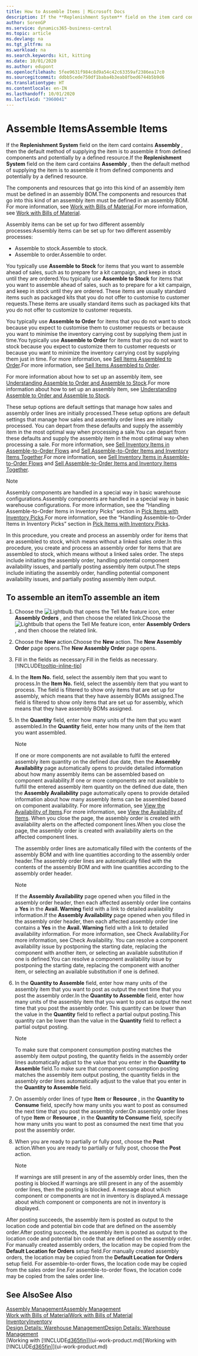 ```yaml
---
title: How to Assemble Items | Microsoft Docs
description: If the **Replenishment System** field on the item card contains **Assembly** , then the default method of supplying the item is to assemble it from defined components and potentially by a defined resource.
author: SorenGP
ms.service: dynamics365-business-central
ms.topic: article
ms.devlang: na
ms.tgt_pltfrm: na
ms.workload: na
ms.search.keywords: kit, kitting
ms.date: 10/01/2020
ms.author: edupont
ms.openlocfilehash: 5fee9631f984c8d9a54c42c63359af2386ea17c0
ms.sourcegitcommit: ddbb5cede750df1baba4b3eab8fbed6744b5b9d6
ms.translationtype: HT
ms.contentlocale: en-IN
ms.lasthandoff: 10/01/2020
ms.locfileid: "3960041"
---
```

# <a name="assemble-items"></a><span data-ttu-id="3319a-103">Assemble Items</span><span class="sxs-lookup"><span data-stu-id="3319a-103">Assemble Items</span></span>
<span data-ttu-id="3319a-104">If the **Replenishment System** field on the item card contains **Assembly** , then the default method of supplying the item is to assemble it from defined components and potentially by a defined resource.</span><span class="sxs-lookup"><span data-stu-id="3319a-104">If the **Replenishment System** field on the item card contains **Assembly** , then the default method of supplying the item is to assemble it from defined components and potentially by a defined resource.</span></span>  

<span data-ttu-id="3319a-105">The components and resources that go into this kind of an assembly item must be defined in an assembly BOM.</span><span class="sxs-lookup"><span data-stu-id="3319a-105">The components and resources that go into this kind of an assembly item must be defined in an assembly BOM.</span></span> <span data-ttu-id="3319a-106">For more information, see [Work with Bills of Material](inventory-how-work-BOMs.md).</span><span class="sxs-lookup"><span data-stu-id="3319a-106">For more information, see [Work with Bills of Material](inventory-how-work-BOMs.md).</span></span>  

<span data-ttu-id="3319a-107">Assembly items can be set up for two different assembly processes:</span><span class="sxs-lookup"><span data-stu-id="3319a-107">Assembly items can be set up for two different assembly processes:</span></span>  

-   <span data-ttu-id="3319a-108">Assemble to stock.</span><span class="sxs-lookup"><span data-stu-id="3319a-108">Assemble to stock.</span></span>  
-   <span data-ttu-id="3319a-109">Assemble to order.</span><span class="sxs-lookup"><span data-stu-id="3319a-109">Assemble to order.</span></span>  

<span data-ttu-id="3319a-110">You typically use **Assemble to Stock** for items that you want to assemble ahead of sales, such as to prepare for a kit campaign, and keep in stock until they are ordered.</span><span class="sxs-lookup"><span data-stu-id="3319a-110">You typically use **Assemble to Stock** for items that you want to assemble ahead of sales, such as to prepare for a kit campaign, and keep in stock until they are ordered.</span></span> <span data-ttu-id="3319a-111">These items are usually standard items such as packaged kits that you do not offer to customise to customer requests.</span><span class="sxs-lookup"><span data-stu-id="3319a-111">These items are usually standard items such as packaged kits that you do not offer to customize to customer requests.</span></span>  

<span data-ttu-id="3319a-112">You typically use **Assemble to Order** for items that you do not want to stock because you expect to customise them to customer requests or because you want to minimise the inventory carrying cost by supplying them just in time.</span><span class="sxs-lookup"><span data-stu-id="3319a-112">You typically use **Assemble to Order** for items that you do not want to stock because you expect to customize them to customer requests or because you want to minimize the inventory carrying cost by supplying them just in time.</span></span> <span data-ttu-id="3319a-113">For more information, see [Sell Items Assembled to Order](assembly-how-to-sell-items-assembled-to-order.md).</span><span class="sxs-lookup"><span data-stu-id="3319a-113">For more information, see [Sell Items Assembled to Order](assembly-how-to-sell-items-assembled-to-order.md).</span></span>  

<span data-ttu-id="3319a-114">For more information about how to set up an assembly item, see [Understanding Assemble to Order and Assemble to Stock](assembly-assemble-to-order-or-assemble-to-stock.md).</span><span class="sxs-lookup"><span data-stu-id="3319a-114">For more information about how to set up an assembly item, see [Understanding Assemble to Order and Assemble to Stock](assembly-assemble-to-order-or-assemble-to-stock.md).</span></span>  

<span data-ttu-id="3319a-115">These setup options are default settings that manage how sales and assembly order lines are initially processed.</span><span class="sxs-lookup"><span data-stu-id="3319a-115">These setup options are default settings that manage how sales and assembly order lines are initially processed.</span></span> <span data-ttu-id="3319a-116">You can depart from these defaults and supply the assembly item in the most optimal way when processing a sale.</span><span class="sxs-lookup"><span data-stu-id="3319a-116">You can depart from these defaults and supply the assembly item in the most optimal way when processing a sale.</span></span> <span data-ttu-id="3319a-117">For more information, see [Sell Inventory Items in Assemble-to-Order Flows](assembly-how-to-sell-assemble-to-order-items-and-inventory-items-together.md) and [Sell Assemble-to-Order Items and Inventory Items Together](assembly-how-to-sell-assemble-to-order-items-and-inventory-items-together.md).</span><span class="sxs-lookup"><span data-stu-id="3319a-117">For more information, see [Sell Inventory Items in Assemble-to-Order Flows](assembly-how-to-sell-assemble-to-order-items-and-inventory-items-together.md) and [Sell Assemble-to-Order Items and Inventory Items Together](assembly-how-to-sell-assemble-to-order-items-and-inventory-items-together.md).</span></span>

> [!NOTE]  
> <span data-ttu-id="3319a-118">Assembly components are handled in a special way in basic warehouse configurations.</span><span class="sxs-lookup"><span data-stu-id="3319a-118">Assembly components are handled in a special way in basic warehouse configurations.</span></span> <span data-ttu-id="3319a-119">For more information, see the “Handling Assemble-to-Order Items in Inventory Picks” section in [Pick Items with Inventory Picks](warehouse-how-to-pick-items-with-inventory-picks.md).</span><span class="sxs-lookup"><span data-stu-id="3319a-119">For more information, see the “Handling Assemble-to-Order Items in Inventory Picks” section in [Pick Items with Inventory Picks](warehouse-how-to-pick-items-with-inventory-picks.md).</span></span>   

<span data-ttu-id="3319a-120">In this procedure, you create and process an assembly order for items that are assembled to stock, which means without a linked sales order.</span><span class="sxs-lookup"><span data-stu-id="3319a-120">In this procedure, you create and process an assembly order for items that are assembled to stock, which means without a linked sales order.</span></span> <span data-ttu-id="3319a-121">The steps include initiating the assembly order, handling potential component availability issues, and partially posting assembly item output.</span><span class="sxs-lookup"><span data-stu-id="3319a-121">The steps include initiating the assembly order, handling potential component availability issues, and partially posting assembly item output.</span></span>

## <a name="to-assemble-an-item"></a><span data-ttu-id="3319a-122">To assemble an item</span><span class="sxs-lookup"><span data-stu-id="3319a-122">To assemble an item</span></span>  
1.  <span data-ttu-id="3319a-123">Choose the ![Lightbulb that opens the Tell Me feature](media/ui-search/search_small.png "Tell me what you want to do") icon, enter **Assembly Orders** , and then choose the related link.</span><span class="sxs-lookup"><span data-stu-id="3319a-123">Choose the ![Lightbulb that opens the Tell Me feature](media/ui-search/search_small.png "Tell me what you want to do") icon, enter **Assembly Orders** , and then choose the related link.</span></span>  
2.  <span data-ttu-id="3319a-124">Choose the **New** action.</span><span class="sxs-lookup"><span data-stu-id="3319a-124">Choose the **New** action.</span></span> <span data-ttu-id="3319a-125">The **New Assembly Order** page opens.</span><span class="sxs-lookup"><span data-stu-id="3319a-125">The **New Assembly Order** page opens.</span></span>  
3.  <span data-ttu-id="3319a-126">Fill in the fields as necessary.</span><span class="sxs-lookup"><span data-stu-id="3319a-126">Fill in the fields as necessary.</span></span> [!INCLUDE[tooltip-inline-tip](includes/tooltip-inline-tip_md.md)]
4.  <span data-ttu-id="3319a-127">In the **Item No.** field, select the assembly item that you want to process.</span><span class="sxs-lookup"><span data-stu-id="3319a-127">In the **Item No.** field, select the assembly item that you want to process.</span></span> <span data-ttu-id="3319a-128">The field is filtered to show only items that are set up for assembly, which means that they have assembly BOMs assigned.</span><span class="sxs-lookup"><span data-stu-id="3319a-128">The field is filtered to show only items that are set up for assembly, which means that they have assembly BOMs assigned.</span></span>  
5.  <span data-ttu-id="3319a-129">In the **Quantity** field, enter how many units of the item that you want assembled.</span><span class="sxs-lookup"><span data-stu-id="3319a-129">In the **Quantity** field, enter how many units of the item that you want assembled.</span></span>  

    > [!NOTE]  
    >  <span data-ttu-id="3319a-130">If one or more components are not available to fulfil the entered assembly item quantity on the defined due date, then the **Assembly Availability** page automatically opens to provide detailed information about how many assembly items can be assembled based on component availability.</span><span class="sxs-lookup"><span data-stu-id="3319a-130">If one or more components are not available to fulfill the entered assembly item quantity on the defined due date, then the **Assembly Availability** page automatically opens to provide detailed information about how many assembly items can be assembled based on component availability.</span></span> <span data-ttu-id="3319a-131">For more information, see [View the Availability of Items](inventory-how-availability-overview.md).</span><span class="sxs-lookup"><span data-stu-id="3319a-131">For more information, see [View the Availability of Items](inventory-how-availability-overview.md).</span></span> <span data-ttu-id="3319a-132">When you close the page, the assembly order is created with availability alerts on the affected component lines.</span><span class="sxs-lookup"><span data-stu-id="3319a-132">When you close the page, the assembly order is created with availability alerts on the affected component lines.</span></span>  

    <span data-ttu-id="3319a-133">The assembly order lines are automatically filled with the contents of the assembly BOM and with line quantities according to the assembly order header.</span><span class="sxs-lookup"><span data-stu-id="3319a-133">The assembly order lines are automatically filled with the contents of the assembly BOM and with line quantities according to the assembly order header.</span></span>  

    > [!NOTE]  
    >  <span data-ttu-id="3319a-134">If the **Assembly Availability** page opened when you filled in the assembly order header, then each affected assembly order line contains a **Yes** in the **Avail. Warning** field with a link to detailed availability information.</span><span class="sxs-lookup"><span data-stu-id="3319a-134">If the **Assembly Availability** page opened when you filled in the assembly order header, then each affected assembly order line contains a **Yes** in the **Avail. Warning** field with a link to detailed availability information.</span></span> <span data-ttu-id="3319a-135">For more information, see Check Availability.</span><span class="sxs-lookup"><span data-stu-id="3319a-135">For more information, see Check Availability.</span></span> <span data-ttu-id="3319a-136">You can resolve a component availability issue by postponing the starting date, replacing the component with another item, or selecting an available substitution if one is defined.</span><span class="sxs-lookup"><span data-stu-id="3319a-136">You can resolve a component availability issue by postponing the starting date, replacing the component with another item, or selecting an available substitution if one is defined.</span></span>  

6.  <span data-ttu-id="3319a-137">In the **Quantity to Assemble** field, enter how many units of the assembly item that you want to post as output the next time that you post the assembly order.</span><span class="sxs-lookup"><span data-stu-id="3319a-137">In the **Quantity to Assemble** field, enter how many units of the assembly item that you want to post as output the next time that you post the assembly order.</span></span> <span data-ttu-id="3319a-138">This quantity can be lower than the value in the **Quantity** field to reflect a partial output posting.</span><span class="sxs-lookup"><span data-stu-id="3319a-138">This quantity can be lower than the value in the **Quantity** field to reflect a partial output posting.</span></span>  

    > [!NOTE]  
    >  <span data-ttu-id="3319a-139">To make sure that component consumption posting matches the assembly item output posting, the quantity fields in the assembly order lines automatically adjust to the value that you enter in the **Quantity to Assemble** field.</span><span class="sxs-lookup"><span data-stu-id="3319a-139">To make sure that component consumption posting matches the assembly item output posting, the quantity fields in the assembly order lines automatically adjust to the value that you enter in the **Quantity to Assemble** field.</span></span>  
7.  <span data-ttu-id="3319a-140">On assembly order lines of type **Item** or **Resource** , in the **Quantity to Consume** field, specify how many units you want to post as consumed the next time that you post the assembly order.</span><span class="sxs-lookup"><span data-stu-id="3319a-140">On assembly order lines of type **Item** or **Resource** , in the **Quantity to Consume** field, specify how many units you want to post as consumed the next time that you post the assembly order.</span></span>
8.  <span data-ttu-id="3319a-141">When you are ready to partially or fully post, choose the **Post** action.</span><span class="sxs-lookup"><span data-stu-id="3319a-141">When you are ready to partially or fully post, choose the **Post** action.</span></span>  

    > [!NOTE]  
    >  <span data-ttu-id="3319a-142">If warnings are still present in any of the assembly order lines, then the posting is blocked.</span><span class="sxs-lookup"><span data-stu-id="3319a-142">If warnings are still present in any of the assembly order lines, then the posting is blocked.</span></span> <span data-ttu-id="3319a-143">A message about which component or components are not in inventory is displayed.</span><span class="sxs-lookup"><span data-stu-id="3319a-143">A message about which component or components are not in inventory is displayed.</span></span>  

<span data-ttu-id="3319a-144">After posting succeeds, the assembly item is posted as output to the location code and potential bin code that are defined on the assembly order.</span><span class="sxs-lookup"><span data-stu-id="3319a-144">After posting succeeds, the assembly item is posted as output to the location code and potential bin code that are defined on the assembly order.</span></span> <span data-ttu-id="3319a-145">For manually created assembly orders, the location may be copied from the **Default Location for Orders** setup field.</span><span class="sxs-lookup"><span data-stu-id="3319a-145">For manually created assembly orders, the location may be copied from the **Default Location for Orders** setup field.</span></span> <span data-ttu-id="3319a-146">For assemble-to-order flows, the location code may be copied from the sales order line.</span><span class="sxs-lookup"><span data-stu-id="3319a-146">For assemble-to-order flows, the location code may be copied from the sales order line.</span></span>  

## <a name="see-also"></a><span data-ttu-id="3319a-147">See Also</span><span class="sxs-lookup"><span data-stu-id="3319a-147">See Also</span></span>
[<span data-ttu-id="3319a-148">Assembly Management</span><span class="sxs-lookup"><span data-stu-id="3319a-148">Assembly Management</span></span>](assembly-assemble-items.md)  
[<span data-ttu-id="3319a-149">Work with Bills of Material</span><span class="sxs-lookup"><span data-stu-id="3319a-149">Work with Bills of Material</span></span>](inventory-how-work-BOMs.md)  
[<span data-ttu-id="3319a-150">Inventory</span><span class="sxs-lookup"><span data-stu-id="3319a-150">Inventory</span></span>](inventory-manage-inventory.md)  
[<span data-ttu-id="3319a-151">Design Details: Warehouse Management</span><span class="sxs-lookup"><span data-stu-id="3319a-151">Design Details: Warehouse Management</span></span>](design-details-warehouse-management.md)  
<span data-ttu-id="3319a-152">[Working with [!INCLUDE[d365fin](includes/d365fin_md.md)]](ui-work-product.md)</span><span class="sxs-lookup"><span data-stu-id="3319a-152">[Working with [!INCLUDE[d365fin](includes/d365fin_md.md)]](ui-work-product.md)</span></span>
